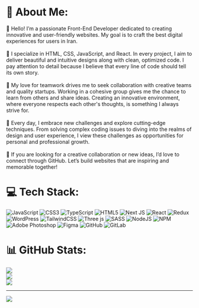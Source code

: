 # 💫 About Me:
👋 Hello! I’m a passionate Front-End Developer dedicated to creating innovative and user-friendly websites. My goal is to craft the best digital experiences for users in Iran.<br><br>🎨 I specialize in HTML, CSS, JavaScript, and React. In every project, I aim to deliver beautiful and intuitive designs along with clean, optimized code. I pay attention to detail because I believe that every line of code should tell its own story.<br><br>🤝 My love for teamwork drives me to seek collaboration with creative teams and quality startups. Working in a cohesive group gives me the chance to learn from others and share ideas. Creating an innovative environment, where everyone respects each other's thoughts, is something I always strive for.<br><br>🌟 Every day, I embrace new challenges and explore cutting-edge techniques. From solving complex coding issues to diving into the realms of design and user experience, I view these challenges as opportunities for personal and professional growth.<br><br>🚀 If you are looking for a creative collaboration or new ideas, I’d love to connect through GitHub. Let’s build websites that are inspiring and memorable together!



# 💻 Tech Stack:
![JavaScript](https://img.shields.io/badge/javascript-%23323330.svg?style=for-the-badge&logo=javascript&logoColor=%23F7DF1E) ![CSS3](https://img.shields.io/badge/css3-%231572B6.svg?style=for-the-badge&logo=css3&logoColor=white) ![TypeScript](https://img.shields.io/badge/typescript-%23007ACC.svg?style=for-the-badge&logo=typescript&logoColor=white) ![HTML5](https://img.shields.io/badge/html5-%23E34F26.svg?style=for-the-badge&logo=html5&logoColor=white) ![Next JS](https://img.shields.io/badge/Next-black?style=for-the-badge&logo=next.js&logoColor=white) ![React](https://img.shields.io/badge/react-%2320232a.svg?style=for-the-badge&logo=react&logoColor=%2361DAFB) ![Redux](https://img.shields.io/badge/redux-%23593d88.svg?style=for-the-badge&logo=redux&logoColor=white) ![WordPress](https://img.shields.io/badge/WordPress-%23117AC9.svg?style=for-the-badge&logo=WordPress&logoColor=white) ![TailwindCSS](https://img.shields.io/badge/tailwindcss-%2338B2AC.svg?style=for-the-badge&logo=tailwind-css&logoColor=white) ![Three js](https://img.shields.io/badge/threejs-black?style=for-the-badge&logo=three.js&logoColor=white) ![SASS](https://img.shields.io/badge/SASS-hotpink.svg?style=for-the-badge&logo=SASS&logoColor=white) ![NodeJS](https://img.shields.io/badge/node.js-6DA55F?style=for-the-badge&logo=node.js&logoColor=white) ![NPM](https://img.shields.io/badge/NPM-%23CB3837.svg?style=for-the-badge&logo=npm&logoColor=white) ![Adobe Photoshop](https://img.shields.io/badge/adobe%20photoshop-%2331A8FF.svg?style=for-the-badge&logo=adobe%20photoshop&logoColor=white) ![Figma](https://img.shields.io/badge/figma-%23F24E1E.svg?style=for-the-badge&logo=figma&logoColor=white) ![GitHub](https://img.shields.io/badge/github-%23121011.svg?style=for-the-badge&logo=github&logoColor=white) ![GitLab](https://img.shields.io/badge/gitlab-%23181717.svg?style=for-the-badge&logo=gitlab&logoColor=white)
# 📊 GitHub Stats:
![](https://github-readme-stats.vercel.app/api?username=SaberRamim&theme=dark&hide_border=false&include_all_commits=false&count_private=false)<br/>
![](https://github-readme-streak-stats.herokuapp.com/?user=SaberRamim&theme=dark&hide_border=false)<br/>
![](https://github-readme-stats.vercel.app/api/top-langs/?username=SaberRamim&theme=dark&hide_border=false&include_all_commits=false&count_private=false&layout=compact)

---
[![](https://visitcount.itsvg.in/api?id=SaberRamim&icon=10&color=0)](https://visitcount.itsvg.in)

<!-- Proudly created with GPRM ( https://gprm.itsvg.in ) -->
